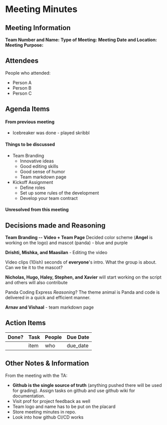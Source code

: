 # Meeting Minutes

## Meeting Information
**Team Number and Name:** 
**Type of Meeting:** 
**Meeting Date and Location:** 
**Meeting Purpose:** 


## Attendees
People who attended:
- Person A
- Person B
- Person C

## Agenda Items

#### From previous meeting

- Icebreaker was done - played skribbl

#### Things to be discussed

- Team Branding
  - Innovative ideas
  - Good editing skills
  - Good sense of humor
  - Team markdown page
- Kickoff Assignment
  - Define roles
  - Set up some rules of the development 
  - Develop your team contract

#### Unresolved from this meeting


## Decisions made and Reasoning

**Team Branding -- Video + Team Page**
Decided color scheme (**Angel** is working on the logo) and mascot (panda) - blue and purple

**Drishti, Mishka, and Maasilan** - Editing the video

Video clips (10ish) seconds of **everyone**'s intro. What the group is about. Can we tie it to the mascot?

**Nicholas, Hugo, Haley, Stephen, and Xavier** will start working on the script and others will also contribute

Panda Coding Express
*Reasoning*? The theme animal is Panda and code is delivered in a quick and efficient manner.

**Arnav and Vishaal** - team markdown page

## Action Items
| Done? | Task | People | Due Date |
| ---- | ---- | ---- | ---- |
| | item | who | due_date |

## Other Notes & Information

From the meeting with the TA:

- **Github is the single source of truth** (anything pushed there will be used for grading). Assign tasks on github and use github wiki for documentation.
- Visit prof for project feedback as well
- Team logo and name has to be put on the placard
- Store meeting minutes in repo.
- Look into how github CI/CD works